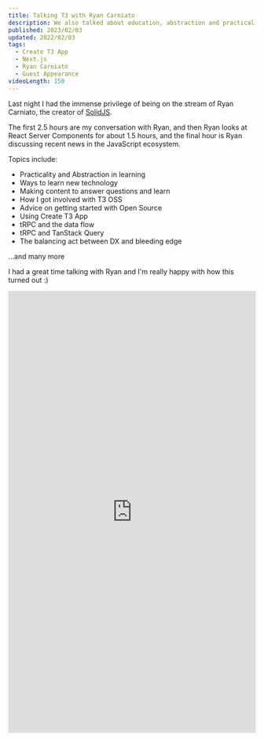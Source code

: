 ```yaml
---
title: Talking T3 with Ryan Carniato
description: We also talked about education, abstraction and practicality, dx, open source, and much more
published: 2023/02/03
updated: 2022/02/03
tags:
  - Create T3 App
  - Next.js
  - Ryan Carniato
  - Guest Appearance
videoLength: 150
---
```


Last night I had the immense privilege of being on the stream of Ryan Carniato, the creator of [SolidJS](https://www.solidjs.com/).

The first 2.5 hours are my conversation with Ryan, and then Ryan looks at React Server Components for about 1.5 hours, and the final hour is Ryan discussing recent news in the JavaScript ecosystem.

Topics include:

- Practicality and Abstraction in learning
- Ways to learn new technology
- Making content to answer questions and learn
- How I got involved with T3 OSS
- Advice on getting started with Open Source
- Using Create T3 App
- tRPC and the data flow
- tRPC and TanStack Query
- The balancing act between DX and bleeding edge

...and many more

I had a great time talking with Ryan and I'm really happy with how this turned out :)

<div class="video-container">
  <iframe
    width="100%"
    height="900px"
    src="https://www.youtube.com/embed/-CWarVQDtEg?feature=oembed"
    frameborder="0"
    allow="accelerometer; 
    autoplay; 
    encrypted-media; 
    gyroscope; 
    picture-in-picture"
    allowfullscreen
  ></iframe>
</div>
